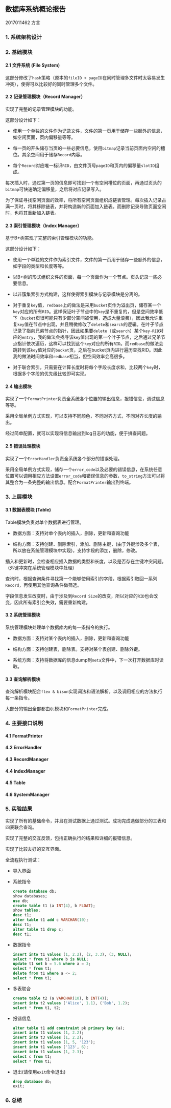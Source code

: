 ## 数据库系统概论报告

2017011462 方言

### 1. 系统架构设计

### 2. 基础模块

#### 2.1 文件系统 (File System)
这部分修改了`hash`策略（原本的`fileID + pageID`在同时管理多文件时太容易发生冲突），使得可以比较好的同时管理多个文件。


#### 2.2 记录管理模块（Record Manager）

实现了完整的记录管理模块的功能。

这部分设计如下：

* 使用一个单独的文件作为记录文件，文件的第一页用于储存一些额外的信息，如空闲页面，页内偏移量等等。

* 每一页的开头储存当页的一些必要信息，使用`bitmap`记录当前页面内空闲的槽位。其余空间用于储存`Record`内容。

* 每个`Record`对应唯一标识`RID`，由文件页号`pageID`和页内的偏移量`slotID`组成。

每次插入时，通过第一页的信息即可找到一个有空闲槽位的页面，再通过页头的`bitmap`可快速确定偏移量，之后将对应记录写入。

为了保证寻找空闲页面的效率，将所有空闲页面组织成链表管理。每次插入记录占满一页时，将其移除链表，并将构造新的页面加入链表。而删除记录导致页面空闲时，也将其重新加入链表。

#### 2.3 索引管理模块（Index Manager）

基于B+树实现了完整的索引管理模块的功能。

这部分设计如下：

* 使用一个单独的文件作为索引文件，文件的第一页用于储存一些额外的信息，如字段的类型和长度等等。

* 以B+树的形式组织文件的页面，每一个页面作为一个节点。页头记录一些必要信息。

* 以非簇集索引方式构建，这样使得索引模块与记录模块是分离的。

* 对于重复`key`值，`redbase`上的做法是采用`bucket`页作为溢出页，储存某一个`key`对应的所有`RID`。这样保证叶子节点中的`key`是不重复的，但是空间效率低下（`bucket`页很可能只有少部分空间被使用，造成大量浪费），因此我允许重复`key`值在节点中出现，并且稍微修改了`delete`和`search`的逻辑。在叶子节点记录了指向兄弟节点的指针，因此如果要`delete`（或`search`）某个`key-RID`对应的`entry`，我的做法会找寻该`key`值出现的第一个叶子节点，之后通过兄弟节点指针依次遍历，这样可以找到这个`key`对应的所有`RID`。而`redbase`的做法会跳转到该`key`值对应的`bucket`页，之后在bucket页内进行遍历查找RID。因此我的做法时间效率和`redbase`相当，但空间效率会高很多。

* 对于联合索引，只需要在计算长度时将每个字段长度求和，比较两个`key`时，根据多个字段的优先级比较即可实现。

#### 2.4 输出模块

实现了一个`FormatPrinter`负责全系统各个位置的输出信息，报错信息，调试信息等等。

采用全局单例方式实现，可以支持不同颜色，不同对齐方式，不同对齐长度的输出。

经过简单配置，就可以实现将信息输出到log日志的功能，便于排查问题。

#### 2.5 错误处理模块

实现了一个`ErrorHandler`负责全系统各个部分的错误处理。

采用全局单例方式实现，储存一个`error_code`以及必要的错误信息，在系统任意位置可以调用相应方法设置`error_code`和错误信息的参数，`to_string`方法可以将其整合为一条完整的输出信息。配合`FormatPrinter`输出到终端。

### 3. 上层模块

#### 3.1 数据表模块 (Table)

Table模块负责对单个数据表进行管理。

* 数据方面：支持对单个表内的插入，删除，更新和查询功能

* 结构方面：支持创建、删除索引，添加、删除主键，(由于外键涉及多个表，所以放在系统管理模块中实现)，支持字段的添加，删除，修改。

插入和更新时，会检查相应插入数据的类型和长度，以及是否存在主键冲突问题。（外键冲突在系统管理模块中处理）

查询时，根据查询条件寻找第一个能够使用索引的字段，根据索引取回一系列`Record`，再使用其他查询条件做筛选。

字段信息发生改变时，由于涉及到`Record Size`的改变，所以对应的`RID`也会改变，因此所有索引会失效，需要重新构建。

#### 3.2 系统管理模块

系统管理模块处理单个数据库内的每一条指令的执行。

* 数据方面：支持对某个表内的插入，删除，更新和查询功能

* 结构方面：支持创建表，删除表。支持对某个表创建、删除外键。

* 系统方面：支持将数据库的信息dump到`meta`文件中，下一次打开数据库时读取。


#### 3.3 查询解析模块

查询解析模块配合`flex & bison`实现词法和语法解析，以及调用相应的方法执行每一条指令。

大部分的输出全部都由`QL`模块和`FormatPrinter`完成。


### 4. 主要接口说明

#### 4.1 FormatPrinter
#### 4.2 ErrorHandler
#### 4.3 RecordManager
#### 4.4 IndexManager
#### 4.5 Table
#### 4.6 SystemManager

### 5. 实验结果
实现了所有的基础命令，并且在测试数据上通过测试。成功完成选做部分的三表和四表联合查询。

实现了完整的交互反馈，包括正确执行的结果和详细的报错信息。

实现了比较友好的交互界面。

全流程执行测试：
* 导入界面

* 系统指令
    ```sql
    create database db;
    show databases;
    use db;
    create table t1 (a INT(4), b FLOAT);
    show tables;
    desc t1;
    alter table t1 add c VARCHAR(10);
    desc t1;
    alter table t1 drop c;
    desc t1;
    
    ```

* 数据指令
    ```sql
    insert into t1 values (1, 2.2), (2, 3.3), (3, NULL);
    select * from t1 where b is NULL;
    update t1 set b = 5.6 where a = 3;
    select * from t1;
    delete from t1 where a <= 2;
    select * from t1;
    
    ```

* 多表联合
    ```sql
    create table t2 (a VARCHAR(10), b INT(4));
    insert into t2 values ('Alice', 1.1), ('Bob', 1.2);
    select * from t1, t2;  
    ```

* 报错信息
    ```sql
    alter table t1 add constraint pk primary key (a);
    insert into t1 values (1, 2.2);
    insert into t3 values (1, 2.2);
    insert into t1 values (1, 5, '123');
    insert into t1 values ('123', 6);
    insert into t1 values (1, 2.3);
    select c from t1;
    select * from t1;
    ```

* 退出(请使用`exit`命令退出)
    ```sql
    drop database db;
    exit;
    ```

### 6. 总结
